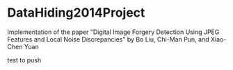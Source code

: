 # DataHiding2014Project
Implementation of the paper "Digital Image Forgery Detection Using JPEG Features and Local Noise Discrepancies" by   Bo Liu, Chi-Man Pun, and Xiao-Chen Yuan


test to push